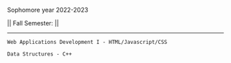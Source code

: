 Sophomore year 2022-2023

|| Fall Semester: ||

_________________________

    Web Applications Development I - HTML/Javascript/CSS

    Data Structures - C++
